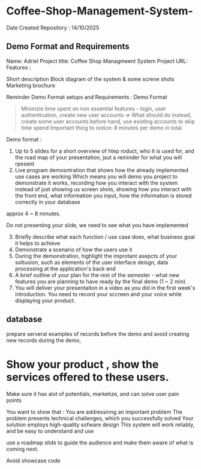 # Coffee-Shop-Management-System-

Date Created Repository : 14/10/2025


## Demo Format and Requirements 
Name: Adriel
Project title: Coffee Shop Managmeent System 
Project URL: 
Features :

Short description
Block diagram of the system & some screne shots  
Marketing brochure

Reminder Demo Format setups and Requirements : 
Demo Format 
> Minimzie time spent on non essential features - login, user authentication, create new user accounts 
=> What should do instead, create some user accounts before hand, use existing accounts to skip
time spend
Important thing to notice: 8 minutes per demo in total

Demo format :
1. Up to 5 slides for a short overview of htep roduct, who it is used for, and the road map of your presentation, jsut a reminder for what you will rpesent
2. Live program demosntration that shows how the already implemented use cases are working
Which means you will demo you project to demonstrate it works, recording how you interact with the system instead of just showing us screen shots, showing how you interact with the front end, what information you input, how the information is stored correctly in your database

approx 4 ~ 8 minutes. 

Do not presenting your slide, we need to see what you have implemented 

3. Briefly describe what each function / use case does, what business goal it helps to achieve
4. Demonstrate a scenario of how the users use it
5. During the demonstration, highlight the improtant asepcts of your soltuoion, such as elements of the user interface deisgn, data processing at the application's back end
6. A brief outline of your plan for the rest of the semester - what new features you are planning to have ready by the final demo (1 ~ 2 min)
7. You will deliver your presentaiton in a video as you did in the first week's introduction. You need to record your sccreen and your voice while displaying your product.


database
-

prepare serveral examples of records before the demo and avoid creating new records during the demo, 

Show your product , show the services offered to these users. 
=
Make sure it has alot of potentials, marketize, and can solve user pain points 

You want to show that : 
You are addressinng an important problem 
The problem presents technical challenges, which you successfully solved
Your solution employs high-quality sofware design 
This system will work reliably, and be easy to understand and use 

use a roadmap slide to guide the audience and make them aware of what is coming next. 

Avoid showcase code 




















